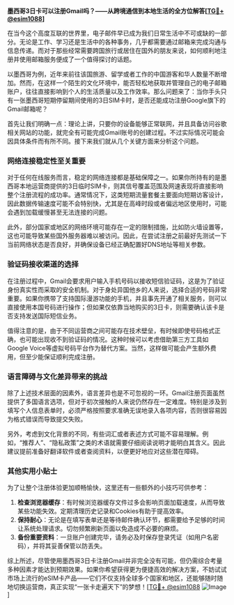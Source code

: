 **墨西哥3日卡可以注册Gmail吗？——从跨境通信到本地生活的全方位解答[[TG💪+ @esim1088](https://t.me/s/esim1088)]**

在当今这个高度互联的世界里，电子邮件早已成为我们日常生活中不可或缺的一部分。无论是工作、学习还是生活中的各种事务，几乎都需要通过邮箱来完成沟通与信息传递。而对于那些经常需要跨国旅行或居住在国外的朋友来说，如何顺利地注册并使用邮箱服务便成了一个值得探讨的话题。

以墨西哥为例，近年来前往该国旅游、留学或者工作的中国游客和华人数量不断增加。然而，在这样一个陌生的文化环境中，能否轻松地获取并管理自己的电子邮箱账户，往往直接影响到个人的生活质量以及工作效率。那么问题来了：当你手头只有一张墨西哥短期停留期间使用的3日SIM卡时，是否还能成功注册Google旗下的Gmail邮箱呢？

首先让我们明确一点：理论上讲，只要你的设备能够正常联网，并且具备访问谷歌相关网站的功能，就完全有可能完成Gmail账号的创建过程。不过实际情况可能会因具体条件而有所不同。接下来我们就从几个关键方面来分析这个问题。

### 网络连接稳定性至关重要

对于任何在线服务而言，稳定的网络连接都是基础保障之一。如果你所持有的是墨西哥本地运营商提供的3日临时SIM卡，则其信号覆盖范围及网速表现将直接影响整个注册流程的成功率。通常情况下，这类短期流量套餐主要面向短期访客设计，因此数据传输速度可能不会特别快，尤其是在高峰时段或者偏远地区使用时，可能会遇到加载缓慢甚至无法连接的问题。

此外，部分国家或地区的网络环境可能存在一定的限制措施，比如防火墙设置等，这也可能导致某些国外服务器难以被访问。因此，在尝试注册之前最好先测试一下当前网络状态是否良好，并确保设备已经正确配置好DNS地址等相关参数。

### 验证码接收渠道的选择

在注册过程中，Gmail会要求用户输入手机号码以接收短信验证码，这是为了验证身份真实性而采取的安全机制。对于身处异国他乡的人来说，选择合适的号码非常重要。如果你携带了支持国际漫游功能的手机，并且事先开通了相关服务，则可以直接使用本国号码进行操作；但如果仅依靠当地购买的3日卡，则需要确认该卡是否支持发送国际短信业务。

值得注意的是，由于不同运营商之间可能存在技术壁垒，有时候即使号码格式正确，也可能出现收不到验证码的情况。这种时候可以考虑借助第三方工具如Google Voice等虚拟号码平台作为替代方案。当然，这样做可能会产生额外费用，但至少能保证顺利完成注册。

### 语言障碍与文化差异带来的挑战

除了上述技术层面的因素外，语言差异也是不可忽视的一环。Gmail注册页面虽然提供了多国语言选项，但对于初次接触的人来说仍然存在一定难度。特别是涉及到填写个人信息表单时，必须严格按照要求准确无误地录入各项内容，否则很容易因为格式错误而导致提交失败。

另外，考虑到文化背景的不同，有些词汇或者表述方式可能不容易理解。例如，“推荐人”、“隐私政策”之类的术语就需要仔细阅读说明才能明白其含义。因此建议提前准备好翻译软件或者查阅资料，以便更好地应对这些潜在障碍。

### 其他实用小贴士

为了让整个注册体验更加顺畅愉快，这里还有一些额外的小技巧可供参考：

1. **检查浏览器缓存**：有时候浏览器缓存文件过多会影响页面加载速度，从而导致某些功能失效。定期清理历史记录和Cookies有助于提高效率。
2. **保持耐心**：无论是在填写表单还是等待邮件确认环节，都需要给予足够的时间让系统处理请求。切勿频繁刷新页面以免造成不必要的麻烦。
3. **备份重要资料**：一旦账户创建完毕，请务必及时保存登录凭证（如用户名密码），并将其妥善保管以防丢失。

综上所述，尽管使用墨西哥3日卡注册Gmail并非完全没有可能，但仍需综合考量多种因素才能达到预期效果。如果你希望获得更为便捷高效的解决方案，不妨试试市场上流行的eSIM卡产品——它们不仅支持全球多个国家和地区，还能够随时随地切换运营商，真正实现“一张卡走遍天下”的梦想！[[TG💪+ @esim1088](https://t.me/s/esim1088) ![Image](https://i.postimg.cc/4NQfJmqS/Snipaste-2025-05-13-00-14-12.png)]